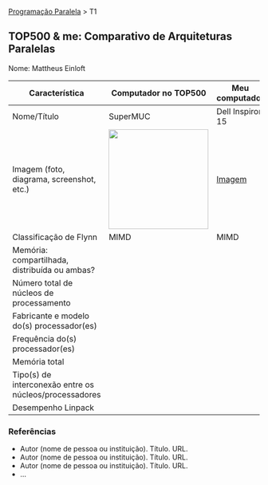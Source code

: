 [Programação Paralela](https://github.com/AndreaInfUFSM/elc139-2018a) > T1

TOP500 & me: Comparativo de Arquiteturas Paralelas
--------------------------------------------------

Nome: Mattheus Einloft

| Característica                                            | Computador no TOP500   |  Meu computador  |
| --------------------------------------------------------- | ---------------------  | ---------------- |
| Nome/Título                                               |        SuperMUC        | Dell Inspiron 15 |
| Imagem (foto, diagrama, screenshot, etc.)                 | <img src="https://img.newatlas.com/ibm_supermuc.jpg?auto=format%2Ccompress&ch=Width%2CDPR&crop=entropy&fit=crop&h=347&q=60&w=616&s=42a14684e10b35b2a8d700df365b6bda" width="200"> | <a href="https://i2.zst.com.br/images/notebook-dell-inspiron-5000-intel-core-i5-7200u-7-geracao-8gb-de-ram-hd-1-tb-15-6-radeon-r7-m445-windows-10-i15-5567-a30-photo175351417-12-34-2f.jpg">Imagem</a> |
| Classificação de Flynn                                    |         MIMD          |      MIMD       |
| Memória: compartilhada, distribuída ou ambas?             |                       |                 |
| Número total de núcleos de processamento                  |                       |                 |
| Fabricante e modelo do(s) processador(es)                 |                       |                 |
| Frequência do(s) processador(es)                          |                       |                 |
| Memória total                                             |                       |                 |
| Tipo(s) de interconexão entre os núcleos/processadores    |                       |                 |
| Desempenho Linpack                                        |                       |                 |

### Referências
- Autor (nome de pessoa ou instituição). Título. URL.
- Autor (nome de pessoa ou instituição). Título. URL.
- Autor (nome de pessoa ou instituição). Título. URL.
- ...
